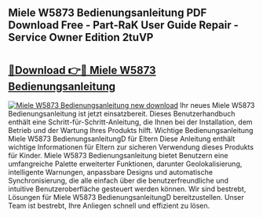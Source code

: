 ## Miele W5873 Bedienungsanleitung PDF Download Free - Part-RaK User Guide Repair - Service Owner Edition 2tuVP

# <h2><a href="http://df1bfb7.blite.top/?on=Miele+W5873+Bedienungsanleitung">🔗Download 👉🔴 Miele W5873 Bedienungsanleitung</a></h2>

[![Miele W5873 Bedienungsanleitung new download](https://i.imgur.com/lujVjoI.png)](http://df1bfb7.blite.top/?on=Miele+W5873+Bedienungsanleitung)
Ihr neues Miele W5873 Bedienungsanleitung ist jetzt einsatzbereit. Dieses Benutzerhandbuch enthält eine Schritt-für-Schritt-Anleitung, die Ihnen bei der Installation, dem Betrieb und der Wartung Ihres Produkts hilft. Wichtige Bedienungsanleitung Miele W5873 BedienungsanleitungD für Eltern Diese Anleitung enthält wichtige Informationen für Eltern zur sicheren Verwendung dieses Produkts für Kinder. Miele W5873 Bedienungsanleitung bietet Benutzern eine umfangreiche Palette erweiterter Funktionen, darunter Geolokalisierung, intelligente Warnungen, anpassbare Designs und automatische Synchronisierung, die alle einfach über die benutzerfreundliche und intuitive Benutzeroberfläche gesteuert werden können. Wir sind bestrebt, Lösungen für Miele W5873 BedienungsanleitungD bereitzustellen. Unser Team ist bestrebt, Ihre Anliegen schnell und effizient zu lösen.
